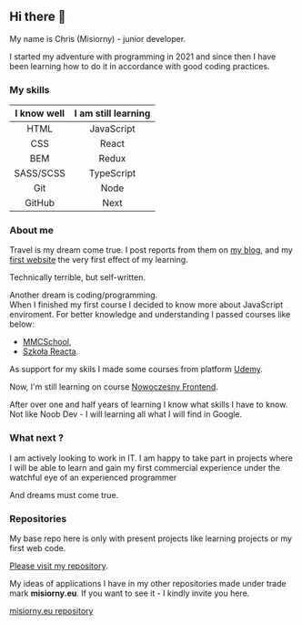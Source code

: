 ## Hi there 👋

My name is Chris (Misiorny)  -  junior developer. 

I started my adventure with programming in 2021 and since then I have been learning how to do it in accordance with good coding practices.

### My skills

|I know well |I am still learning|
|:---:|:---:|
|HTML|JavaScript|
|CSS|React|
|BEM|Redux|
|SASS/SCSS|TypeScript|
|Git|Node|
|GitHub|Next|


### About me

Travel is my dream come true.
I post reports from them on [my blog](https://www.facebook.com/AfrykaDzikaMisiornego), and my [first website](https://misiorny.github.io/AfrykaDzika/index.html) the very first effect of my learning.

Technically terrible, but self-written.

Another dream is coding/programming.  
When I finished my first course I decided to know more about JavaScript enviroment. For better knowledge and understanding I passed courses like below: 
* [MMCSchool](https://mmcschool.pl/),
* [Szkoła Reacta](https://szkolareacta.pl/).

As support for my skils I made some courses from platform [Udemy](https://www.udemy.com/).

Now, I'm still learning on course [Nowoczesny Frontend](https://hyperfunctor.com/nextjs-react-graphql-typescript). 

After over one and half years of learning I know what skills I have to know. Not like Noob Dev - I will learning all what I will find in Google. 


### What next ?

I am actively looking to work in IT. 
I am happy to take part in projects where I will be able to learn and gain my first commercial experience under the watchful eye of an experienced programmer

And dreams must come true.

### Repositories

My base repo here is only with present projects like learning projects or my first web code. 

[Please visit my repository](https://github.com/Misiorny?tab=repositories).

My ideas of applications I have in my other repositories made under trade mark **misiorny.eu**. If you want to see it - I kindly invite you here.

[misiorny.eu repository](https://github.com/orgs/misiorny-eu/repositories)


